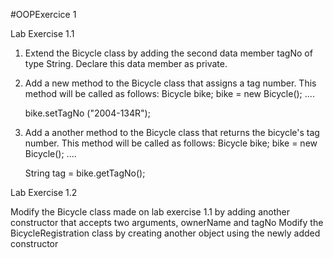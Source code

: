 #OOPExercice 1

Lab Exercise 1.1

1. Extend the Bicycle class by adding the second data member tagNo of type String. Declare this data member as private.

2. Add a new method to the Bicycle class that assigns a tag number. This method will be called as follows:
   Bicycle bike; 
   bike = new Bicycle();
   ....
  
   bike.setTagNo ("2004-134R");

3. Add a another method to the Bicycle class that returns the bicycle's tag number. This method will be called as follows:
   Bicycle bike; 
   bike = new Bicycle(); 
   ....

   String tag = bike.getTagNo();

Lab Exercise 1.2

Modify the Bicycle class made on lab exercise 1.1 by adding another constructor that accepts two arguments, ownerName and tagNo
Modify the BicycleRegistration class by creating another object using the newly added constructor
